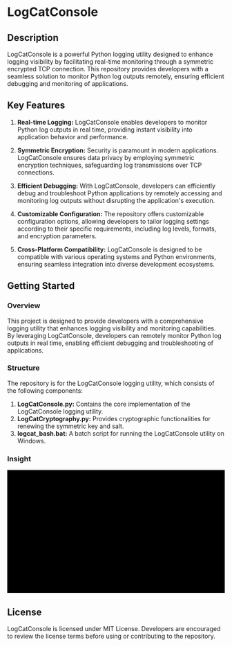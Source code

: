 # LogCatConsole

## Description

LogCatConsole is a powerful Python logging utility designed to enhance logging visibility by facilitating real-time monitoring through a symmetric encrypted TCP connection. This repository provides developers with a seamless solution to monitor Python log outputs remotely, ensuring efficient debugging and monitoring of applications.

## Key Features

1. **Real-time Logging:** LogCatConsole enables developers to monitor Python log outputs in real time, providing instant visibility into application behavior and performance.

2. **Symmetric Encryption:** Security is paramount in modern applications. LogCatConsole ensures data privacy by employing symmetric encryption techniques, safeguarding log transmissions over TCP connections.

3. **Efficient Debugging:** With LogCatConsole, developers can efficiently debug and troubleshoot Python applications by remotely accessing and monitoring log outputs without disrupting the application's execution.

4. **Customizable Configuration:** The repository offers customizable configuration options, allowing developers to tailor logging settings according to their specific requirements, including log levels, formats, and encryption parameters.

5. **Cross-Platform Compatibility:** LogCatConsole is designed to be compatible with various operating systems and Python environments, ensuring seamless integration into diverse development ecosystems.


## Getting Started

### Overview

This project is designed to provide developers with a comprehensive logging utility that enhances logging visibility and monitoring capabilities. By leveraging LogCatConsole, developers can remotely monitor Python log outputs in real time, enabling efficient debugging and troubleshooting of applications.

### Structure

The repository is for the LogCatConsole logging utility, which consists of the following components:

1. **LogCatConsole.py:** Contains the core implementation of the LogCatConsole logging utility.
2. **LogCatCryptography.py:** Provides cryptographic functionalities for renewing the symmetric key and salt.
3. **logcat_bash.bat:** A batch script for running the LogCatConsole utility on Windows.

### Insight

![Demo](demo.gif)

## License

LogCatConsole is licensed under MIT License. Developers are encouraged to review the license terms before using or contributing to the repository.
